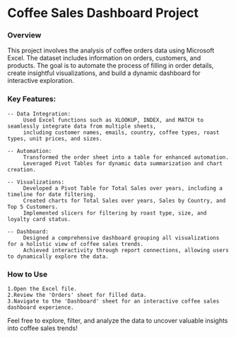 # Coffee Sales Dashboard Project

### Overview

This project involves the analysis of coffee orders data using Microsoft Excel. 
The dataset includes information on orders, customers, and products. 
The goal is to automate the process of filling in order details, create insightful visualizations, and build a dynamic dashboard for interactive exploration.

### Key Features:

    -- Data Integration:
         Used Excel functions such as XLOOKUP, INDEX, and MATCH to seamlessly integrate data from multiple sheets, 
         including customer names, emails, country, coffee types, roast types, unit prices, and sizes.

    -- Automation:
         Transformed the order sheet into a table for enhanced automation.
         Leveraged Pivot Tables for dynamic data summarization and chart creation.

    -- Visualizations:
         Developed a Pivot Table for Total Sales over years, including a timeline for date filtering.
         Created charts for Total Sales over years, Sales by Country, and Top 5 Customers.
         Implemented slicers for filtering by roast type, size, and loyalty card status.

    -- Dashboard:
         Designed a comprehensive dashboard grouping all visualizations for a holistic view of coffee sales trends.
         Achieved interactivity through report connections, allowing users to dynamically explore the data.

### How to Use

    1.Open the Excel file.
    2.Review the 'Orders' sheet for filled data.
    3.Navigate to the 'Dashboard' sheet for an interactive coffee sales dashboard experience.

Feel free to explore, filter, and analyze the data to uncover valuable insights into coffee sales trends!
